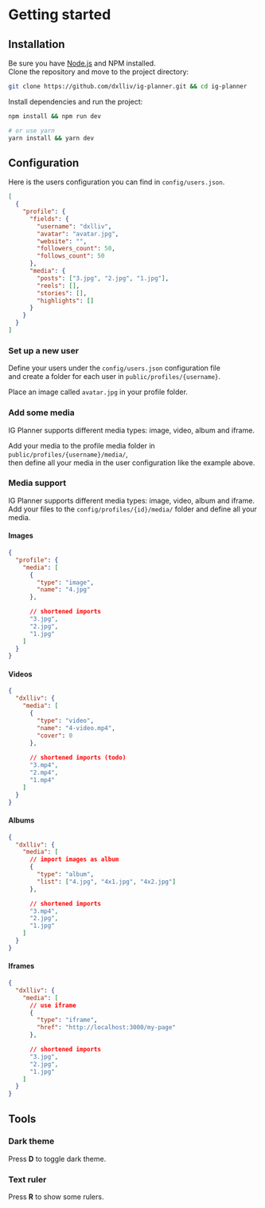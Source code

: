 # Getting started

## Installation

Be sure you have [Node.js](https://nodejs.org) and NPM installed.   
Clone the repository and move to the project directory:

```bash
git clone https://github.com/dxlliv/ig-planner.git && cd ig-planner
```

Install dependencies and run the project:

```bash
npm install && npm run dev

# or use yarn
yarn install && yarn dev
```

## Configuration

Here is the users configuration you can find in `config/users.json`.

```json
[
  {
    "profile": {
      "fields": {
        "username": "dxlliv",
        "avatar": "avatar.jpg",
        "website": "",
        "followers_count": 50,
        "follows_count": 50
      },
      "media": {
        "posts": ["3.jpg", "2.jpg", "1.jpg"],
        "reels": [],
        "stories": [],
        "highlights": []
      }
    }
  }
]
```

### Set up a new user

Define your users under the `config/users.json` configuration file  
and create a folder for each user in `public/profiles/{username}`.

Place an image called `avatar.jpg` in your profile folder.

### Add some media

IG Planner supports different media types: image, video, album and iframe.

Add your media to the profile media folder in `public/profiles/{username}/media/`,  
then define all your media in the user configuration like the example above.

### Media support

IG Planner supports different media types: image, video, album and iframe.  
Add your files to the `config/profiles/{id}/media/` folder and define all your media.

#### Images

```json
{
  "profile": {
    "media": [
      {
        "type": "image",
        "name": "4.jpg"
      },

      // shortened imports
      "3.jpg",
      "2.jpg",
      "1.jpg"
    ]
  }
}
```

#### Videos

```json
{
  "dxlliv": {
    "media": [
      {
        "type": "video",
        "name": "4-video.mp4",
        "cover": 0
      },
      
      // shortened imports (todo)
      "3.mp4",
      "2.mp4",
      "1.mp4"
    ]
  }
}
```

#### Albums

```json
{
  "dxlliv": {
    "media": [
      // import images as album
      {
        "type": "album",
        "list": ["4.jpg", "4x1.jpg", "4x2.jpg"]
      },

      // shortened imports
      "3.mp4",
      "2.jpg",
      "1.jpg"
    ]
  }
}
```

#### Iframes

```json
{
  "dxlliv": {
    "media": [
      // use iframe
      {
        "type": "iframe",
        "href": "http://localhost:3000/my-page"
      },

      // shortened imports
      "3.jpg",
      "2.jpg",
      "1.jpg"
    ]
  }
}
```

## Tools

### Dark theme
Press **D** to toggle dark theme.

### Text ruler
Press **R** to show some rulers.  
